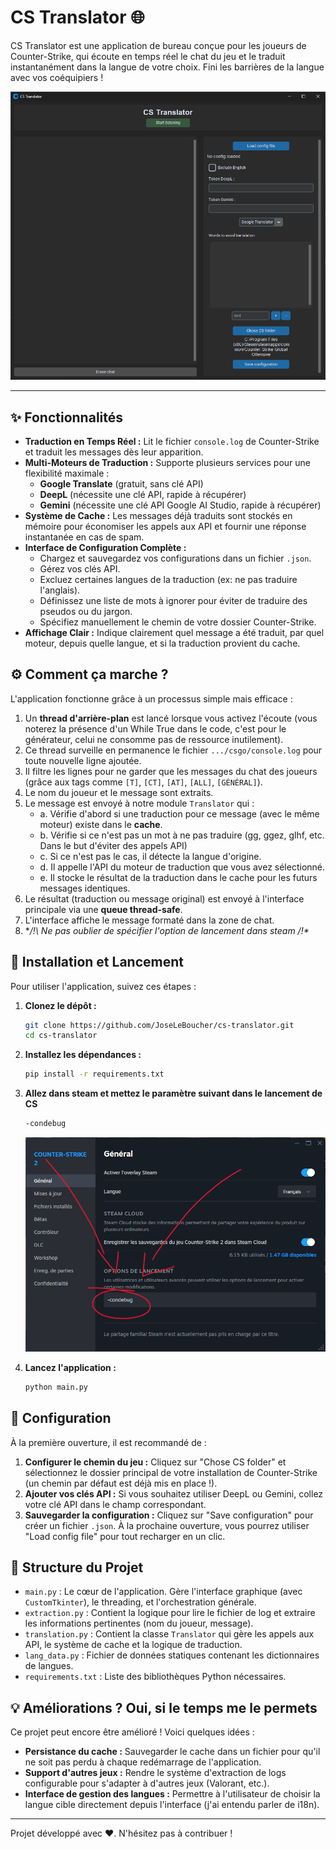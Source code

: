 # CS Translator 🌐

CS Translator est une application de bureau conçue pour les joueurs de Counter-Strike, qui écoute en temps réel le chat du jeu et le traduit instantanément dans la langue de votre choix. Fini les barrières de la langue avec vos coéquipiers !

![Capture d'écran de CS Translator](assets/cs_translator_app_visual.png)

---

## ✨ Fonctionnalités

* **Traduction en Temps Réel :** Lit le fichier `console.log` de Counter-Strike et traduit les messages dès leur apparition.
* **Multi-Moteurs de Traduction :** Supporte plusieurs services pour une flexibilité maximale :
    * **Google Translate** (gratuit, sans clé API)
    * **DeepL** (nécessite une clé API, rapide à récupérer)
    * **Gemini** (nécessite une clé API Google AI Studio, rapide à récupérer)
* **Système de Cache :** Les messages déjà traduits sont stockés en mémoire pour économiser les appels aux API et fournir une réponse instantanée en cas de spam.
* **Interface de Configuration Complète :**
    * Chargez et sauvegardez vos configurations dans un fichier `.json`.
    * Gérez vos clés API.
    * Excluez certaines langues de la traduction (ex: ne pas traduire l'anglais).
    * Définissez une liste de mots à ignorer pour éviter de traduire des pseudos ou du jargon.
    * Spécifiez manuellement le chemin de votre dossier Counter-Strike.
* **Affichage Clair :** Indique clairement quel message a été traduit, par quel moteur, depuis quelle langue, et si la traduction provient du cache.

## ⚙️ Comment ça marche ?

L'application fonctionne grâce à un processus simple mais efficace :

1.  Un **thread d'arrière-plan** est lancé lorsque vous activez l'écoute (vous noterez la présence d'un While True dans le code, c'est pour le générateur, celui ne consomme pas de ressource inutilement).
2.  Ce thread surveille en permanence le fichier `.../csgo/console.log` pour toute nouvelle ligne ajoutée.
3.  Il filtre les lignes pour ne garder que les messages du chat des joueurs (grâce aux tags comme `[T]`, `[CT]`, `[AT]`, `[ALL]`, `[GÉNÉRAL]`).
4.  Le nom du joueur et le message sont extraits.
5.  Le message est envoyé à notre module `Translator` qui :
    * a.  Vérifie d'abord si une traduction pour ce message (avec le même moteur) existe dans le **cache**.
    * b. Vérifie si ce n'est pas un mot à ne pas traduire (gg, ggez, glhf, etc. Dans le but d'éviter des appels API)
    * c.  Si ce n'est pas le cas, il détecte la langue d'origine.
    * d.  Il appelle l'API du moteur de traduction que vous avez sélectionné.
    * e.  Il stocke le résultat de la traduction dans le cache pour les futurs messages identiques.
6.  Le résultat (traduction ou message original) est envoyé à l'interface principale via une **queue thread-safe**.
7.  L'interface affiche le message formaté dans la zone de chat.
8. **/!\ Ne pas oublier de spécifier l'option de lancement dans steam /!\**

## 🚀 Installation et Lancement

Pour utiliser l'application, suivez ces étapes :

1.  **Clonez le dépôt :**
    ```bash
    git clone https://github.com/JoseLeBoucher/cs-translator.git
    cd cs-translator
    ```

2.  **Installez les dépendances :**
    ```bash
    pip install -r requirements.txt
    ```

3. **Allez dans steam et mettez le paramètre suivant dans le lancement de CS**
    ```bash
    -condebug
    ```
    ![Capture d'écran des options de lancement Steam](assets/option_lancement_steam.png)

4.  **Lancez l'application :**
    ```bash
    python main.py
    ```

## 🔧 Configuration

À la première ouverture, il est recommandé de :
1.  **Configurer le chemin du jeu :** Cliquez sur "Chose CS folder" et sélectionnez le dossier principal de votre installation de Counter-Strike (un chemin par défaut est déjà mis en place !).
2.  **Ajouter vos clés API :** Si vous souhaitez utiliser DeepL ou Gemini, collez votre clé API dans le champ correspondant.
3.  **Sauvegarder la configuration :** Cliquez sur "Save configuration" pour créer un fichier `.json`. À la prochaine ouverture, vous pourrez utiliser "Load config file" pour tout recharger en un clic.

## 📂 Structure du Projet

* `main.py` : Le cœur de l'application. Gère l'interface graphique (avec `CustomTkinter`), le threading, et l'orchestration générale.
* `extraction.py` : Contient la logique pour lire le fichier de log et extraire les informations pertinentes (nom du joueur, message).
* `translation.py` : Contient la classe `Translator` qui gère les appels aux API, le système de cache et la logique de traduction.
* `lang_data.py` : Fichier de données statiques contenant les dictionnaires de langues.
* `requirements.txt` : Liste des bibliothèques Python nécessaires.

## 💡 Améliorations ? Oui, si le temps me le permets

Ce projet peut encore être amélioré ! Voici quelques idées :
* **Persistance du cache :** Sauvegarder le cache dans un fichier pour qu'il ne soit pas perdu à chaque redémarrage de l'application.
* **Support d'autres jeux :** Rendre le système d'extraction de logs configurable pour s'adapter à d'autres jeux (Valorant, etc.).
* **Interface de gestion des langues :** Permettre à l'utilisateur de choisir la langue cible directement depuis l'interface (j'ai entendu parler de i18n).

---

Projet développé avec ❤️. N'hésitez pas à contribuer !